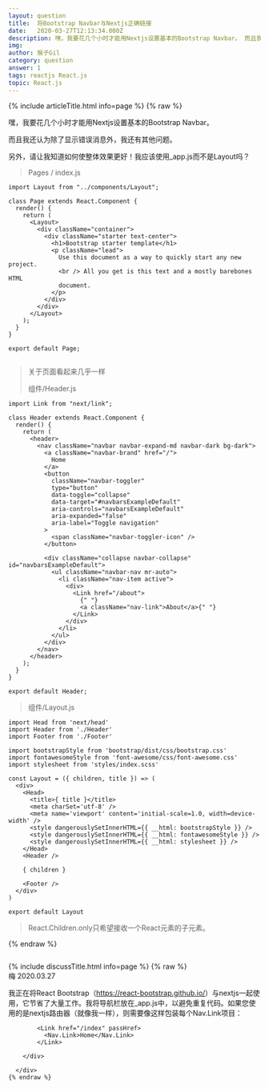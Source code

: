 ```yaml
---
layout: question
title:  将Bootstrap Navbar与Nextjs正确链接
date:   2020-03-27T12:13:34.000Z
description: 嘿，我要花几个小时才能用Nextjs设置基本的Bootstrap Navbar。 而且我还认为除了显示错误消息外，我还有其他问题。 另外，请让我知...
img: 
author: 猴子Gil
category: question
answer: 1
tags: reactjs React.js
topic: React.js
---
```

<div class="article-root">
  <div class="article">
    {% include articleTitle.html info=page %}
    {% raw %}
    <div class="article-content"><p><font style="vertical-align: inherit;"><font style="vertical-align: inherit;">嘿，我要花几个小时才能用Nextjs设置基本的Bootstrap Navbar。 </font></font></p>

<p><font style="vertical-align: inherit;"><font style="vertical-align: inherit;">而且我还认为除了显示错误消息外，我还有其他问题。 </font></font></p>

<p><font style="vertical-align: inherit;"><font style="vertical-align: inherit;">另外，请让我知道如何使整体效果更好！</font><font style="vertical-align: inherit;">我应该使用_app.js而不是Layout吗？</font></font></p>

<blockquote>
  <p><font style="vertical-align: inherit;"><font style="vertical-align: inherit;">Pages / index.js</font></font></p>
</blockquote>

<pre class="lang-html prettyprint-override"><code>import Layout from "../components/Layout";<font></font>
<font></font>
class Page extends React.Component {<font></font>
  render() {<font></font>
    return (<font></font>
      &lt;Layout&gt;<font></font>
        &lt;div className="container"&gt;<font></font>
          &lt;div className="starter text-center"&gt;<font></font>
            &lt;h1&gt;Bootstrap starter template&lt;/h1&gt;<font></font>
            &lt;p className="lead"&gt;<font></font>
              Use this document as a way to quickly start any new project.<font></font>
              &lt;br /&gt; All you get is this text and a mostly barebones HTML<font></font>
              document.<font></font>
            &lt;/p&gt;<font></font>
          &lt;/div&gt;<font></font>
        &lt;/div&gt;<font></font>
      &lt;/Layout&gt;<font></font>
    );<font></font>
  }<font></font>
}<font></font>
<font></font>
export default Page;<font></font>
<font></font>
</code></pre>

<blockquote>
  <p><font style="vertical-align: inherit;"><font style="vertical-align: inherit;">关于页面看起来几乎一样</font></font></p>
  
  <p><font style="vertical-align: inherit;"><font style="vertical-align: inherit;">组件/Header.js</font></font></p>
</blockquote>

<pre class="lang-js prettyprint-override"><code>import Link from "next/link";<font></font>
<font></font>
class Header extends React.Component {<font></font>
  render() {<font></font>
    return (<font></font>
      &lt;header&gt;<font></font>
        &lt;nav className="navbar navbar-expand-md navbar-dark bg-dark"&gt;<font></font>
          &lt;a className="navbar-brand" href="/"&gt;<font></font>
            Home<font></font>
          &lt;/a&gt;<font></font>
          &lt;button<font></font>
            className="navbar-toggler"<font></font>
            type="button"<font></font>
            data-toggle="collapse"<font></font>
            data-target="#navbarsExampleDefault"<font></font>
            aria-controls="navbarsExampleDefault"<font></font>
            aria-expanded="false"<font></font>
            aria-label="Toggle navigation"<font></font>
          &gt;<font></font>
            &lt;span className="navbar-toggler-icon" /&gt;<font></font>
          &lt;/button&gt;<font></font>
<font></font>
          &lt;div className="collapse navbar-collapse" id="navbarsExampleDefault"&gt;<font></font>
            &lt;ul className="navbar-nav mr-auto"&gt;<font></font>
              &lt;li className="nav-item active"&gt;<font></font>
                &lt;div&gt;<font></font>
                  &lt;Link href="/about"&gt;<font></font>
                    {" "}<font></font>
                    &lt;a className="nav-link"&gt;About&lt;/a&gt;{" "}<font></font>
                  &lt;/Link&gt;<font></font>
                &lt;/div&gt;<font></font>
              &lt;/li&gt;<font></font>
            &lt;/ul&gt;<font></font>
          &lt;/div&gt;<font></font>
        &lt;/nav&gt;<font></font>
      &lt;/header&gt;<font></font>
    );<font></font>
  }<font></font>
}<font></font>
<font></font>
export default Header;<font></font>
</code></pre>

<blockquote>
  <p><font style="vertical-align: inherit;"><font style="vertical-align: inherit;">组件/Layout.js</font></font></p>
</blockquote>

<pre class="lang-js prettyprint-override"><code>import Head from 'next/head'<font></font>
import Header from './Header'<font></font>
import Footer from './Footer'<font></font>
<font></font>
import bootstrapStyle from 'bootstrap/dist/css/bootstrap.css'<font></font>
import fontawesomeStyle from 'font-awesome/css/font-awesome.css'<font></font>
import stylesheet from 'styles/index.scss'<font></font>
<font></font>
const Layout = ({ children, title }) =&gt; (<font></font>
  &lt;div&gt;<font></font>
    &lt;Head&gt;<font></font>
      &lt;title&gt;{ title }&lt;/title&gt;<font></font>
      &lt;meta charSet='utf-8' /&gt;<font></font>
      &lt;meta name='viewport' content='initial-scale=1.0, width=device-width' /&gt;<font></font>
      &lt;style dangerouslySetInnerHTML={{ __html: bootstrapStyle }} /&gt;<font></font>
      &lt;style dangerouslySetInnerHTML={{ __html: fontawesomeStyle }} /&gt;<font></font>
      &lt;style dangerouslySetInnerHTML={{ __html: stylesheet }} /&gt;<font></font>
    &lt;/Head&gt;<font></font>
    &lt;Header /&gt;<font></font>
<font></font>
    { children }<font></font>
<font></font>
    &lt;Footer /&gt;<font></font>
  &lt;/div&gt;<font></font>
)<font></font>
<font></font>
export default Layout<font></font>
</code></pre>

<blockquote>
  <p><font style="vertical-align: inherit;"><font style="vertical-align: inherit;">React.Children.only只希望接收一个React元素的子元素。</font></font></p>
</blockquote></div>
    {% endraw %}
  </div>
  <p style="height: 0;width:0;overflow: hidden;"> 第3806篇《将Bootstrap Navbar与Nextjs正确链接》来自Winter(https://github.com/aiyld/aiyld.github.io)的站点</p>
  <div class="discuss-wrapper">
    {% include discussTitle.html info=page %}
    {% raw %}
    <div class="discuss-item">
        <div class="discuss-parent">
          <div class="discuss-meta">
            <span class="discuss-user">梅</span>
            <span class="discuss-time">2020.03.27</span>
          </div>
          <div class="discuss-comment"><p><font style="vertical-align: inherit;"><font style="vertical-align: inherit;">我正在将React Bootstrap（</font></font><a href="https://react-bootstrap.github.io/" rel="nofollow noreferrer"><font style="vertical-align: inherit;"><font style="vertical-align: inherit;">https://react-bootstrap.github.io/</font></font></a><font style="vertical-align: inherit;"><font style="vertical-align: inherit;">）与nextjs一起使用，它节省了大量工作。</font><font style="vertical-align: inherit;">我将导航栏放在_app.js中，以避免重复代码。</font><font style="vertical-align: inherit;">如果您使用的是nextjs路由器（就像我一样），则需要像这样包装每个Nav.Link项目：</font></font></p>

<pre><code>        &lt;Link href="/index" passHref&gt;<font></font>
          &lt;Nav.Link&gt;Home&lt;/Nav.Link&gt;<font></font>
        &lt;/Link&gt;<font></font>
</code></pre></div>
        </div>
        
      </div>
    {% endraw %}
  </div>
<div>
